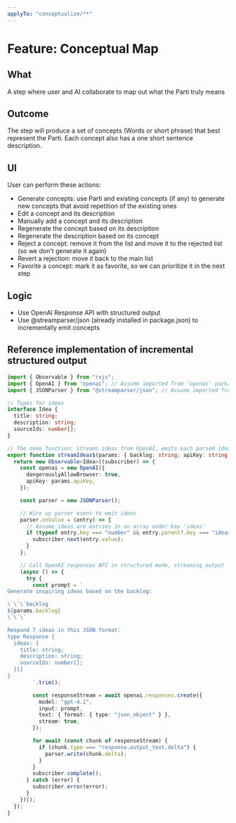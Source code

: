 ```yaml
---
applyTo: "conceptualize/**"
---
```


# Feature: Conceptual Map

## What

A step where user and AI collaborate to map out what the Parti truly means

## Outcome

The step will produce a set of concepts (Words or short phrase) that best represent the Parti.
Each concept also has a one short sentence description.

## UI

User can perform these actions:

- Generate concepts: use Parti and existing concepts (if any) to generate new concepts that avoid repetition of the existing ones
- Edit a concept and its description
- Manually add a concept and its description
- Regenerate the concept based on its description
- Regenerate the description based on its concept
- Reject a concept: remove it from the list and move it to the rejected list (so we don't generate it again)
- Revert a rejection: move it back to the main list
- Favorite a concept: mark it as favorite, so we can prioritize it in the next step

## Logic

- Use OpenAI Response API with structured output
- Use @streamparser/json (already installed in package.json) to incrementally emit concepts

## Reference implementation of incremental structured output

```ts
import { Observable } from "rxjs";
import { OpenAI } from "openai"; // Assume imported from 'openai' package or a compatible ESM module
import { JSONParser } from "@streamparser/json"; // Assume imported from '@streamparser/json'

// Types for ideas
interface Idea {
  title: string;
  description: string;
  sourceIds: number[];
}

// The demo function: streams ideas from OpenAI, emits each parsed idea
export function streamIdeas$(params: { backlog: string; apiKey: string }): Observable<Idea> {
  return new Observable<Idea>((subscriber) => {
    const openai = new OpenAI({
      dangerouslyAllowBrowser: true,
      apiKey: params.apiKey,
    });

    const parser = new JSONParser();

    // Wire up parser event to emit ideas
    parser.onValue = (entry) => {
      // Assume ideas are entries in an array under key 'ideas'
      if (typeof entry.key === "number" && entry.parent?.key === "ideas" && typeof entry.value?.title === "string") {
        subscriber.next(entry.value);
      }
    };

    // Call OpenAI responses API in structured mode, streaming output
    (async () => {
      try {
        const prompt = `
Generate inspiring ideas based on the backlog:

\`\`\`backlog
${params.backlog}
\`\`\`

Respond 7 ideas in this JSON format:
type Response {
  ideas: {
    title: string;
    description: string;
    sourceIds: number[];
  }[]
}
        `.trim();

        const responseStream = await openai.responses.create({
          model: "gpt-4.1",
          input: prompt,
          text: { format: { type: "json_object" } },
          stream: true,
        });

        for await (const chunk of responseStream) {
          if (chunk.type === "response.output_text.delta") {
            parser.write(chunk.delta);
          }
        }
        subscriber.complete();
      } catch (error) {
        subscriber.error(error);
      }
    })();
  });
}
```
